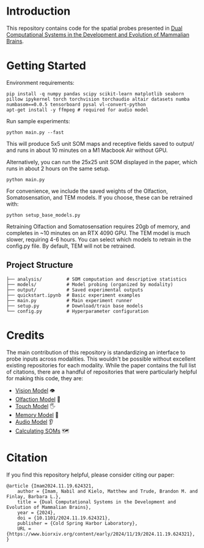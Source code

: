 # Introduction

This repository contains code for the spatial probes presented in [Dual Computational Systems in the Development and Evolution of Mammalian Brains](https://www.biorxiv.org/content/10.1101/2024.11.19.624321v1.full.pdf). 

# Getting Started

Environment requirements:

```
pip install -q numpy pandas scipy scikit-learn matplotlib seaborn pillow ipykernel torch torchvision torchaudio altair datasets numba numbasom==0.0.5 tensorboard pysal vl-convert-python
apt-get install -y ffmpeg # required for audio model
```

Run sample experiments:

```
python main.py --fast
```

This will produce 5x5 unit SOM maps and receptive fields saved to output/ and runs in about 10 minutes on a M1 Macbook Air without GPU.

Alternatively, you can run the 25x25 unit SOM displayed in the paper, which runs in about 2 hours on the same setup.

```
python main.py
```

For convenience, we include the saved weights of the Olfaction, Somatosensation, and TEM models. If you choose, these can be retrained with:

```
python setup_base_models.py
```

Retraining Olfaction and Somatosensation requires 20gb of memory, and completes in ~10 minutes on an RTX 4090 GPU. The TEM model is much slower, requiring 4-6 hours. You can select which models to retrain in the config.py file. By default, TEM will not be retrained.


## Project Structure
```
├── analysis/         # SOM computation and descriptive statistics
├── models/           # Model probing (organized by modality)
├── output/           # Saved experimental outputs
├── quickstart.ipynb  # Basic experiment examples
├── main.py           # Main experiment runner
├── setup.py          # Download/train base models
└── config.py         # Hyperparameter configuration
```

# Credits
The main contribution of this repository is standardizing an interface to probe inputs across modalities. This wouldn't be possible without excellent existing repositories for each modality. While the paper contains the full list of citations, there are a handful of repositories that were particularly helpful for making this code, they are:
- [Vision Model](https://github.com/pytorch/vision/blob/main/torchvision/models/resnet.py) 👁️
- [Olfaction Model](https://github.com/gyyang/olfaction_evolution) 👃
- [Touch Model](https://github.com/erkil1452/touch/tree/master) 🖐️
- [Memory Model](https://github.com/jbakermans/torch_tem) 🧠
- [Audio Model](https://github.com/pytorch/audio/blob/main/examples/tutorials/speech_recognition_pipeline_tutorial.py) 👂
- [Calculating SOMs](https://github.com/nmarincic/numbasom) 🗺️

# Citation
If you find this repository helpful, please consider citing our paper:
```
@article {Imam2024.11.19.624321,
	author = {Imam, Nabil and Kielo, Matthew and Trude, Brandon M. and Finlay, Barbara L.},
	title = {Dual Computational Systems in the Development and Evolution of Mammalian Brains},
	year = {2024},
	doi = {10.1101/2024.11.19.624321},
	publisher = {Cold Spring Harbor Laboratory},
	URL = {https://www.biorxiv.org/content/early/2024/11/19/2024.11.19.624321},
}
```
